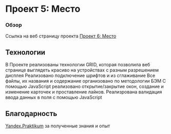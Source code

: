 # Проект 5: Место

### Обзор

Ссылка на веб страницу проекта [Проект 6: Место](https://biver25.github.io/mesto/index.html)

## Технологии
В Проекте реализованы технологии GRID, которая позволила веб странице выглядеть красиво на устройствах с разным разрешением дисплея
Реализовано подключение шрифтов и из сглаживание
Все файлы, их названия и содержание организовано по методологии БЭМ
С помощью JavaScript реализовано открытие/закрытие окон, создание и изменение карточек и проставление лайков.
Реализрована валидация ввода данных в поля с помощью JavaScript

## Благодарность
[Yandex.Praktikum](https://praktikum.yandex.ru/) за полученные знания и опыт

